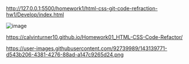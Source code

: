 http://127.0.0.1:5500/homework1/html-css-git-code-refraction-hw1/Develop/index.html

![image](https://user-images.githubusercontent.com/92739989/139538408-328f2b49-30a0-4032-8e71-73d26ca79c91.png)

https://calvinturner10.github.io/Homework01_HTML-CSS-Code-Refactor/

https://user-images.githubusercontent.com/92739989/143139771-d543b206-4381-4276-88ad-a147c9265d24.png